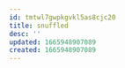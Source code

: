 ```yaml
---
id: tmtwl7gwpkgvkl5as8cjc20
title: snuffled
desc: ''
updated: 1665948907089
created: 1665948907089
---
```

